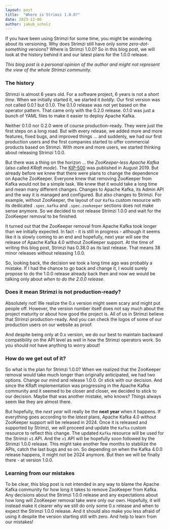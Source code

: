 ```yaml
---
layout: post
title:  "Where is Strimzi 1.0.0?"
date: 2023-12-06
author: jakub_scholz
---
```


If you have been using Strimzi for some time, you might be wondering about its versioning.
Why does Strimzi still have only some _zero-dot-something_ versions?
Where is Strimzi 1.0.0?
So in this blog post, we will look at the history behind it and our latest plans for the 1.0.0 release.

_This blog post is a personal opinion of the author and might not represent the view of the whole Strimzi community._

<!--more-->

### The history

Strimzi is almost 6 years old.
For a software project, 6 years is not a _short time_.
When we initially started it, we started it _boldly_.
Our first version was not called 0.0.1 but 0.1.0.
The 0.1.0 release was not yet based on the operator pattern.
That came only with the 0.2.0 release.
0.1.0 was just a bunch of YAML files to make it easier to deploy Apache Kafka.

Neither 0.1.0 nor 0.2.0 were of course production-ready.
They were just the first steps on a long road.
But with every release, we added more and more features, fixed bugs, and improved things ... and suddenly, we had our first production users and the first companies started to offer commercial products based on Strimzi.
With more and more users, we started thinking about releasing Strimzi 1.0.0.

But there was a thing on the horizon ... the _ZooKeeper-less Apache Kafka_ (also called _KRaft mode_).
The [KIP-500](https://cwiki.apache.org/confluence/display/KAFKA/KIP-500%3A+Replace+ZooKeeper+with+a+Self-Managed+Metadata+Quorum) was published in August 2019.
But already before we knew that there were plans to change the dependence on Apache ZooKeeper.
Everyone knew that removing ZooKeeper from Kafka would not be a simple task.
We knew that it would take a long time and mean many different changes.
Changes to Apache Kafka, its Admin API and the way it is managed and configured.
But also changes to Strimzi.
For example, without ZooKeeper, the layout of our `Kafka` custom resource with its dedicated `.spec.kafka` and `.spec.zookeeper` sections does not make sense anymore.
So we decided to not release Strimzi 1.0.0 and wait for the ZooKeeper removal to be finished.

It turned out that the ZooKeeper removal from Apache Kafka took longer than we initially expected.
In fact - it is still in progress - although it seems like it is slowly coming to an end and hopefully, next year will see the release of Apache Kafka 4.0 without ZooKeeper support.
At the time of writing this blog post, Strimzi has 0.38.0 as its last release.
That means 38 minor releases without releasing 1.0.0.

So, looking back, the decision we took a long time ago was probably a mistake.
If I had the chance to go back and change it, I would surely propose to do the 1.0.0 release already back then and now we would be talking only about _when to do the 2.0.0 release_.

### Does it mean Strimzi is not production-ready?

Absolutely not!
We realize the 0.x version might seem scary and might put people off.
However, the version number itself does not say much about the project maturity or about how good the project is.
All of us in Strimzi believe that Strimzi production-ready.
And you can check the logos of some of our production users on our website as proof.

And despite being only at 0.x version, we do our best to maintain backward compatibility on the API level as well in how the Strimzi operators work.
So you should not have anything to worry about!

### How do we get out of it?

So what is the plan for Strimzi 1.0.0?
When we realized that the ZooKeeper removal would take much longer than originally anticipated, we had two options.
Change our mind and release 1.0.0.
Or stick with our decision.
And since the KRaft implementation was progressing in the Apache Kafka community and it seemed to be closer and closer, we decided to stick to our decision.
Maybe that was another mistake, who knows?
Things always seem like they are almost there.

But hopefully, the _next year_ will really be the **next year** when it happens.
If everything goes according to the _latest_ plans, Apache Kafka 4.0 without ZooKeeper support will be released in 2024.
Once it is released and supported by Strimzi, we will proceed and update the `Kafka` custom resource to reflect this change.
The updated `Kafka` resource will be used for the Strimzi `v1` API.
And the `v1` API will be hopefully soon followed by the Strimzi 1.0.0 release.
This might take another few months to stabilize the APIs, catch the last bugs and so on.
So depending on when the Kafka 4.0.0 release happens, it might not be 2024 anymore.
But then we will be finally there - at version 1.0.0.

### Learning from our mistakes

To be clear, this blog post is not intended in any way to blame the Apache Kafka community for how long it takes to remove ZooKeeper from Kafka.
Any decisions about the Strimzi 1.0.0 release and any expectations about how long will ZooKeeper removal take were only our own.
Hopefully, it will instead make it clearer why we still do only some 0.x release and when to expect the Strimzi 1.0.0 release.
And it should also make you less afraid of using it despite the version starting still with zero.
And help to learn from our mistakes!
